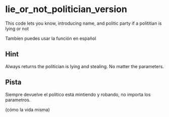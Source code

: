 # lie_or_not_politician_version
This code lets you know, introducing name, and politic party if a polititian is lying or not

Tambíen puedes usar la función en español

## Hint

Always returns the politician is lying and stealing. No matter the parameters.

## Pista

Siempre devuelve el político está mintiendo y robando, no importa los parametros.

(cómo la vida misma)
